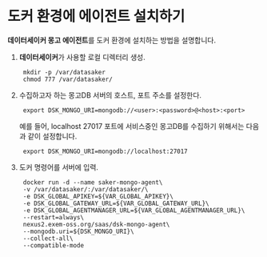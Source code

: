 # 도커 환경에 에이전트 설치하기

**데이터세이커 몽고 에이전트**를 도커 환경에 설치하는 방법을 설명합니다.

1. **데이터세이커**가 사용할 로컬 디렉터리 생성.

   ```shell
    mkdir -p /var/datasaker
    chmod 777 /var/datasaker/ 
   ```

2. 수집하고자 하는 몽고DB 서버의 호스트, 포트 주소를 설정한다.

   ```shell
    export DSK_MONGO_URI=mongodb://<user>:<password>@<host>:<port>
   ```

   예를 들어, localhost 27017 포트에 서비스중인 몽고DB를 수집하기 위해서는 다음과 같이 설정합니다.

   ```shell
    export DSK_MONGO_URI=mongodb://localhost:27017
   ```

3. 도커 명령어를 서버에 입력.

   ```shell
    docker run -d --name saker-mongo-agent\
    -v /var/datasaker/:/var/datasaker/\
    -e DSK_GLOBAL_APIKEY=${VAR_GLOBAL_APIKEY}\
    -e DSK_GLOBAL_GATEWAY_URL=${VAR_GLOBAL_GATEWAY_URL}\
    -e DSK_GLOBAL_AGENTMANAGER_URL=${VAR_GLOBAL_AGENTMANAGER_URL}\
    --restart=always\
    nexus2.exem-oss.org/saas/dsk-mongo-agent\
    --mongodb.uri=${DSK_MONGO_URI}\
    --collect-all\
    --compatible-mode
   ```
